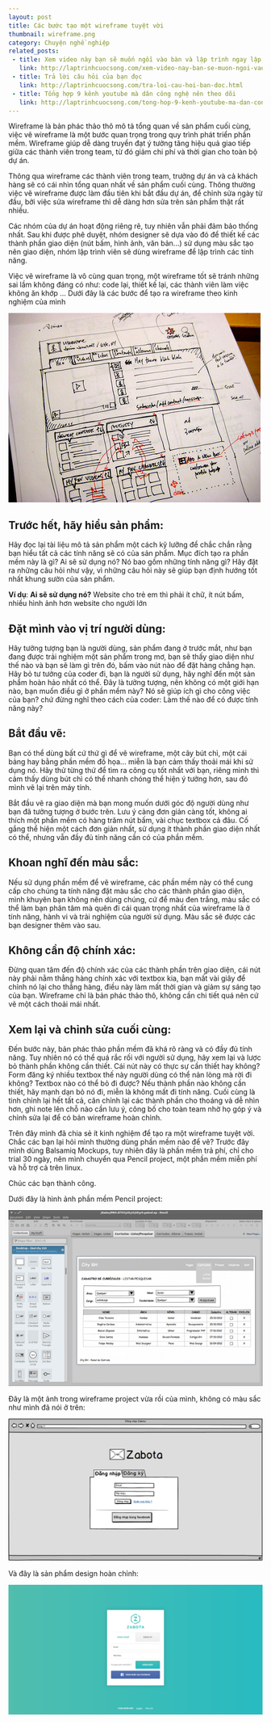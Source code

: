 ```yaml
---
layout: post
title: Các bước tạo một wireframe tuyệt vời
thumbnail: wireframe.png
category: Chuyện nghề nghiệp
related_posts:
 - title: Xem video này bạn sẽ muốn ngồi vào bàn và lập trình ngay lập tức
   link: http://laptrinhcuocsong.com/xem-video-nay-ban-se-muon-ngoi-vao-va-lap-trinh-ngay-lap-tuc.html
 - title: Trả lời câu hỏi của bạn đọc
   link: http://laptrinhcuocsong.com/tra-loi-cau-hoi-ban-doc.html
 - title: Tổng hợp 9 kênh youtube mà dân công nghệ nên theo dõi
   link: http://laptrinhcuocsong.com/tong-hop-9-kenh-youtube-ma-dan-cong-nghe-nen-theo-doi.html
---
```

Wireframe là bản phác thảo thô mô tả tổng quan về sản phẩm cuối cùng, việc vẽ wireframe là một bước quan trọng trong quy trình phát triển phần mềm. Wireframe giúp dễ dàng truyền đạt ý tưởng tăng hiệu quả giao tiếp giữa các thành viên trong team, từ đó giảm chi phí và thời gian cho toàn bộ dự án.

Thông qua wireframe các thành viên trong team, trưởng dự án và cả khách hàng sẽ có cái nhìn tổng quan nhất về sản phẩm cuối cùng. Thông thường việc vẽ wireframe được làm đầu tiên khi bắt đầu dự án, để chỉnh sửa ngày từ đầu, bởi việc sửa wireframe thì dễ dàng hơn sửa trên sản phẩm thật rất nhiều.

Các nhóm của dự án hoạt động riêng rẽ, tuy nhiên vẫn phải đảm bảo thống nhất. Sau khi được phê duyệt, nhóm designer sẽ dựa vào đó để thiết kế các thành phần giao diện (nút bấm, hình ảnh, văn bản...) sử dụng màu sắc tạo nên giao diện, nhóm lập trình viên sẽ dùng wireframe để lập trình các tính năng.

Việc vẽ wireframe là vô cùng quan trọng, một wireframe tốt sẽ tránh những sai lầm không đáng có như: code lại, thiết kế lại, các thành viên làm việc không ăn khớp ... Dưới đây là các bước để tạo ra wireframe theo kinh nghiệm của mình

![wireframe](images/wireframe-pencil.png)

## Trước hết, hãy hiểu sản phẩm:

Hãy đọc lại tài liệu mô tả sản phẩm một cách kỹ lưỡng để chắc chắn rằng bạn hiểu tất cả các tính năng sẽ có của sản phẩm. Mục đích tạo ra phần mềm này là gì? Ai sẽ sử dụng nó? Nó bao gồm những tính năng gì? Hãy đặt ra những câu hỏi như vậy, vì những câu hỏi này sẽ giúp bạn định hướng tốt nhất khung sườn của sản phẩm.

**Ví dụ**:
**Ai sẽ sử dụng nó?** Website cho trẻ em thì phải ít chữ, ít nút bấm, nhiều hình ảnh hơn website cho người lớn

## Đặt mình vào vị trí người dùng:

Hãy tưởng tượng bạn là người dùng, sản phẩm đang ở trước mắt, như bạn đang được trải nghiệm một sản phẩm trong mơ, bạn sẽ thấy giao diện như thế nào và bạn sẽ làm gì trên đó, bấm vào nút nào để đặt hàng chẳng hạn. Hãy bỏ tư tưởng của coder đi, bạn là người sử dụng, hãy nghĩ đến một sản phẩm hoàn hảo nhất có thể. Đây là tưởng tượng, nên không có một giới hạn nào, bạn muốn điều gì ở phần mềm này? Nó sẽ giúp ích gì cho công việc của bạn? chứ đừng nghĩ theo cách của coder: Làm thế nào để có được tính năng này?

## Bắt đầu vẽ:

Bạn có thể dùng bất cứ thứ gì để vẽ wireframe, một cây bút chì, một cái bảng hay bằng phần mềm đồ họa... miễn là bạn cảm thấy thoải mái khi sử dụng nó. Hãy thử từng thứ để tìm ra công cụ tốt nhất với bạn, riêng mình thì cảm thấy dùng bút chì có thể nhanh chóng thể hiện ý tưởng hơn, sau đó mình vẽ lại trên máy tính.

Bắt đầu vẽ ra giao diện mà bạn mong muốn dưới góc độ người dùng như bạn đã tưởng tượng ở bước trên. Lưu ý càng đơn giản càng tốt, không ai thích một phần mềm có hàng trăm nút bấm, vài chục textbox cả đâu. Cố gắng thể hiện một cách đơn giản nhất, sử dụng ít thành phần giao diện nhất có thể, nhưng vẫn đầy đủ tính năng cần có của phần mềm.

## Khoan nghĩ đến màu sắc:

Nếu sử dụng phần mềm để vẽ wireframe, các phần mềm này có thể cung cấp cho chúng ta tính năng đặt màu sắc cho các thành phần giao diện, mình khuyên bạn không nên dùng chúng, cứ để màu đen trắng, màu sắc có thể làm bạn phân tâm mà quên đi cái quan trọng nhất của wireframe là ở tính năng, hành vi và trải nghiệm của người sử dụng. Màu sắc sẽ được các bạn designer thêm vào sau.

## Không cần độ chính xác:

Đừng quan tâm đến độ chính xác của các thành phần trên giao diện, cái nút này phải nằm thẳng hàng chính xác với textbox kia, bạn mất vài giây để chỉnh nó lại cho thẳng hàng, điều này làm mất thời gian và giảm sự sáng tạo của bạn. Wireframe chỉ là bản phác thảo thô, không cần chi tiết quá nên cứ vẽ một cách thoải mái nhất.

## Xem lại và chỉnh sửa cuối cùng:

Đến bước này, bản phác thảo phần mềm đã khá rõ ràng và có đầy đủ tính năng. Tuy nhiên nó có thể quá rắc rối với người sử dụng, hãy xem lại và lược bỏ thành phần không cần thiết. Cái nút này có thực sự cần thiết hay không? Form đăng ký nhiều textbox thế này người dùng có thể nản lòng mà rời đi không? Textbox nào có thể bỏ đi được? Nếu thành phần nào không cần thiết, hãy mạnh dạn bỏ nó đi, miễn là không mất đi tính năng.
Cuối cùng là tinh chỉnh lại hết tất cả, căn chỉnh lại các thành phần cho thoáng và dễ nhìn hơn, ghi note lên chỗ nào cần lưu ý, công bố cho toàn team nhờ họ góp ý và chỉnh sửa lại để có bản wireframe hoàn chỉnh.

Trên đây mình đã chia sẻ ít kinh nghiệm để tạo ra một wireframe tuyệt vời. Chắc các bạn lại hỏi mình thường dùng phần mềm nào để vẽ? Trước đây mình dùng Balsamiq Mockups, tuy nhiên đây là phần mềm trả phí, chỉ cho trial 30 ngày, nên mình chuyển qua Pencil project, một phần mềm miễn phí và hỗ trợ cả trên linux.

Chúc các bạn thành công.

Dưới đây là hình ảnh phần mềm Pencil project:

![wireframe](images/pencil-project-wireframe.png)

Đây là một ảnh trong wireframe project vừa rồi của mình, không có màu sắc như mình đã nói ở trên:

![wireframe](images/wireframe-dang-nhap.png)

Và đây là sản phẩm design hoàn chỉnh:

![wireframe](images/dang-nhap-design.png)
